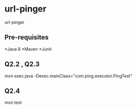 # url-pinger
url-pinger

## Pre-requisites

*Java 8
*Maven
*Junit

## Q2.2 , Q2.3

mvn exec:java -Dexec.mainClass="com.ping.executor.PingTest"

## Q2.4

mvn test
